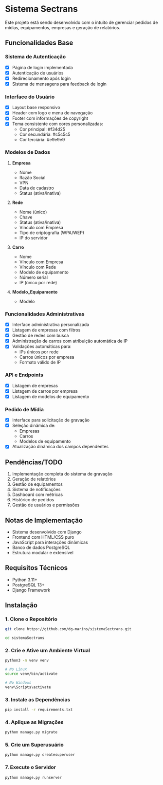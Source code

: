 # Sistema Sectrans

Este projeto está sendo desenvolvido com o intuito de gerenciar pedidos de mídias, equipamentos, empresas e geração de relatórios.

## Funcionalidades Base

### Sistema de Autenticação
- [x] Página de login implementada
- [x] Autenticação de usuários
- [x] Redirecionamento após login
- [x] Sistema de mensagens para feedback de login

### Interface do Usuário
- [x] Layout base responsivo
- [x] Header com logo e menu de navegação
- [x] Footer com informações de copyright
- [x] Tema consistente com cores personalizadas:
  - Cor principal: #f34d25
  - Cor secundária: #c5c5c5
  - Cor terciária: #e9e9e9

### Modelos de Dados

1. **Empresa**
   - Nome
   - Razão Social
   - VPN
   - Data de cadastro
   - Status (ativa/inativa)

2. **Rede**
   - Nome (único)
   - Chave
   - Status (ativa/inativa)
   - Vínculo com Empresa
   - Tipo de criptografia (WPA/WEP)
   - IP do servidor

3. **Carro**
   - Nome
   - Vínculo com Empresa
   - Vínculo com Rede
   - Modelo de equipamento
   - Número serial
   - IP (único por rede)

4. **Modelo_Equipamento**
   - Modelo

### Funcionalidades Administrativas
- [x] Interface administrativa personalizada
- [x] Listagem de empresas com filtros
- [x] Gestão de redes com busca
- [x] Administração de carros com atribuição automática de IP
- [x] Validações automáticas para:
  - IPs únicos por rede
  - Carros únicos por empresa
  - Formato válido de IP

### API e Endpoints
- [x] Listagem de empresas
- [x] Listagem de carros por empresa
- [x] Listagem de modelos de equipamento

### Pedido de Mídia
- [x] Interface para solicitação de gravação
- [x] Seleção dinâmica de:
  - Empresas
  - Carros
  - Modelos de equipamento
- [x] Atualização dinâmica dos campos dependentes

## Pendências/TODO
1. Implementação completa do sistema de gravação
2. Geração de relatórios
3. Gestão de equipamentos
4. Sistema de notificações
5. Dashboard com métricas
6. Histórico de pedidos
7. Gestão de usuários e permissões

## Notas de Implementação
- Sistema desenvolvido com Django
- Frontend com HTML/CSS puro
- JavaScript para interações dinâmicas
- Banco de dados PostgreSQL
- Estrutura modular e extensível

## Requisitos Técnicos
- Python 3.11+
- PostgreSQL 13+
- Django Framework

## Instalação

### 1. Clone o Repositório

```bash
git clone https://github.com/dg-marins/sistemaSectrans.git

cd sistemaSectrans
```

### 2. Crie e Ative um Ambiente Virtual

```bash
python3 -m venv venv

# No Linux
source venv/bin/activate  

# No Windows
venv\Scripts\activate
```

### 3. Instale as Dependências

```bash
pip install -r requirements.txt
```

### 4. Aplique as Migrações

```bash
python manage.py migrate
```

### 5. Crie um Superusuário

```bash
python manage.py createsuperuser
```

### 7. Execute o Servidor

```bash
python manage.py runserver
```
